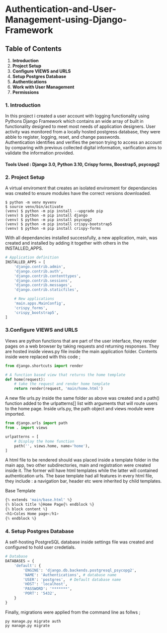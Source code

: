 # **Authentication-and-User-Management-using-Django-Framework**
 

## **Table of Contents**
1. **Introduction**
2. **Project Setup**
3. **Configure VIEWS and URLS**
4. **Setup Postgres Database**
5. **Authentications**
6. **Work with User Management**
7. **Permissions**

### 1. Introduction
In this project i created a user account with logging functionality using Pythons Django Framework which contains an wide array of built in functionality designed to meet most needs of application designers. User activity was monitored from a locally hosted postgress database, they were abble to register, logging, reset, and change passwords.  
Authentication identifies and verifies the person trying to access an account by comparing with previous collected digital information, varification aims to validate the information provided.  

#### Tools Used : Django 3.0, Python 3.10, Crispy forms, Boostrap5, psycopg2

### 2. Project Setup
A virtual enviroment that creates an isolated enviroment for dependancies was created to ensure modules have the correct versions downloaded. 
```console
$ python -m venv myvenv
$ source venv/bin/activate
(venv) $ python -m pip install --upgrade pip
(venv) $ python -m pip install django
(venv) $ python -m pip install psycopg2
(venv) $ python -m pip install crispy-bootstrap5
(venv) $ python -m pip install crispy-forms
```

With all dependancies installed successfully, a new application, main, was created and installed by adding it together with others in the INSTALLED_APPS. 
```Python
# Application definition
INSTALLED_APPS = [
    'django.contrib.admin',
    'django.contrib.auth',
    'django.contrib.contenttypes',
    'django.contrib.sessions',
    'django.contrib.messages',
    'django.contrib.staticfiles',

    # New applications
    'main.apps.MainConfig',     
    'crispy_forms',
    'crispy_bootstrap5',
]
```

### 3.Configure VIEWS and URLS
Views are python functions that are part of the user interface, they render pages on a web browser by taking requests and returning responses. They are hosted inside views.py file inside the main application folder. Contents inside were replaced with this code ;

```Python
from django.shortcuts import render

# A function based view that returns the home template
def home(request):
    # take the request and render home template 
    return render(request, 'main/home.html')
```
A new file urls.py inside the same folder as above was created and a path() function added to the urlpatterns[] list with arguments that will route users to the home page.
Inside urls.py, the path object and views module were imported. 
```Python
from django.urls import path
from . import views

urlpatterns = [
    # Display the home function 
    path('', views.home, name='home'),
]
```
A html file to be rendered should was placed inside a template folder in the main app, two other subdirectories, main and registration were created inside it. The former will have html templates while the latter will contained authentication urls. 
The base template had all features in every html file, they include : a navigation bar, header etc were inherited by child templates. 

Base Template 
```Python
{% extends 'main/base.html' %}
{% block title %}Home Page{% endblock %} 
{% block content %}
<h1>Coles Home page</h1>
{% endblock %}
```

### 4. Setup Postgres Database
A self-hosting PostgreSQL database inside settings file was created and configured to hold user credetials. 
```Python
# Database
DATABASES = {
    'default': {
        'ENGINE': 'django.db.backends.postgresql_psycopg2',
        'NAME': 'Authentications', # database name 
        'USER': 'postgres',  # Default database name
        'HOST': 'localhost',  
        'PASSWORD': '*******',  
        'PORT': '5432',  
    }
}
```
Finally, migrations were applied from the command line as follws ;
```console
py manage.py migrate auth
py manage.py migrate
```
